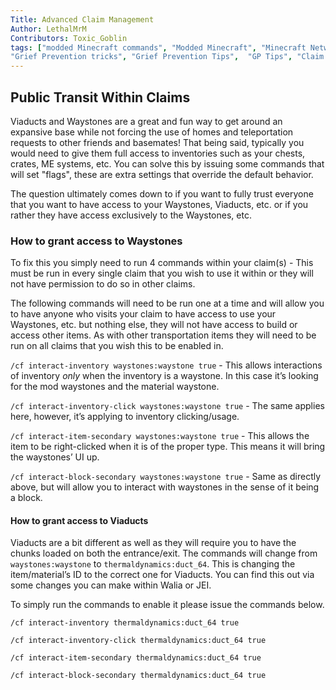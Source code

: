 ```yaml
---
Title: Advanced Claim Management
Author: LethalMrM
Contributors: Toxic_Goblin
tags: ["modded Minecraft commands", "Modded Minecraft", "Minecraft Network", "ShadowNode", "ShadowNode Modded", "Modded MC", "Modded MC Network",
"Grief Prevention tricks", "Grief Prevention Tips",  "GP Tips", "Claim Flags" ]
---
```

 
 
## Public Transit Within Claims
Viaducts and Waystones are a great and fun way to get around an expansive base while not forcing the use of homes and teleportation requests to other friends and basemates! That being said, typically you would need to give them full access to inventories such as your chests, crates, ME systems, etc. You can solve this by issuing some commands that will set "flags", these are extra settings that override the default behavior.
 
The question ultimately comes down to if you want to fully trust everyone that you want to have access to your Waystones, Viaducts, etc. or if you rather they have access exclusively to the Waystones, etc.
 
### How to grant access to Waystones
 
To fix this you simply need to run 4 commands within your claim(s) - This must be run in every single claim that you wish to use it within or they will not have permission to do so in other claims.
 
The following commands will need to be run one at a time and will allow you to have anyone who visits your claim to have access to use your Waystones, etc. but nothing else, they will not have access to build or access other items. As with other transportation items they will need to be run on all claims that you wish this to be enabled in.
 
`/cf interact-inventory waystones:waystone true` - This allows interactions of inventory *only* when the inventory is a waystone. In this case it’s looking for the mod waystones and the material waystone.

`/cf interact-inventory-click waystones:waystone true` - The same applies here, however, it’s applying to inventory clicking/usage.
 
`/cf interact-item-secondary waystones:waystone true` - This allows the item to be right-clicked when it is of the proper type. This means it will bring the waystones’ UI up.

`/cf interact-block-secondary waystones:waystone true`  - Same as directly above, but will allow you to interact with waystones in the sense of it being a block.

#### How to grant access to Viaducts
 
Viaducts are a bit different as well as they will require you to have the chunks loaded on both the entrance/exit. The commands will change from `waystones:waystone` to `thermaldynamics:duct_64`. This is changing the item/material’s ID to the correct one for Viaducts. You can find this out via some changes you can make within Walia or JEI.

To simply run the commands to enable it please issue the commands below.

`/cf interact-inventory thermaldynamics:duct_64 true`

`/cf interact-inventory-click thermaldynamics:duct_64 true`

`/cf interact-item-secondary thermaldynamics:duct_64 true`

`/cf interact-block-secondary thermaldynamics:duct_64 true`
